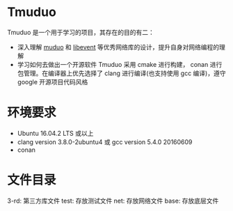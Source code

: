 # Tmuduo
Tmuduo 是一个用于学习的项目，其存在的目的有二：
* 深入理解 [muduo](https://github.com/chenshuo/muduo) 和 [libevent](https://libevent.org/) 等优秀网络库的设计，提升自身对网络编程的理解
* 学习如何去做出一个开源软件
Tmuduo 采用 cmake 进行构建， conan 进行包管理。在编译器上优先选择了 clang 进行编译(也支持使用 gcc 编译)，遵守 google 开源项目代码风格

# 环境要求
* Ubuntu 16.04.2 LTS 或以上
* clang version 3.8.0-2ubuntu4 或 gcc version 5.4.0 20160609
* conan

# 文件目录
3-rd: 第三方库文件
test: 存放测试文件
net: 存放网络文件
base: 存放底层文件



